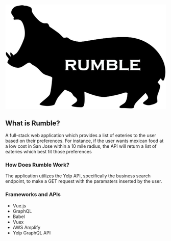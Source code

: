 ![alt text](https://github.com/marcellosautto/Rumble/blob/master/src/assets/images/rumble-icon.png?raw=true)
## What is Rumble?
A full-stack web application which provides a list of eateries to the user based on their preferences. For instance, if the user wants mexican food at a low cost in San Jose within a 10 mile radius, 
the API will return a list of eateries which best fit those preferences

### How Does Rumble Work?
The application utilizes the Yelp API, specifically the business search endpoint, to make a GET request with the paramaters inserted by the user.

### Frameworks and APIs
* Vue.js
* GraphQL
* Babel
* Vuex
* AWS Amplify
* Yelp GraphQL API

